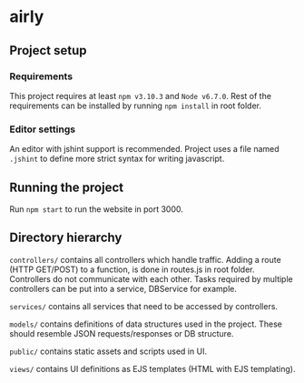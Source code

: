 # airly

## Project setup

### Requirements

This project requires at least `npm v3.10.3` and `Node v6.7.0`. Rest of the requirements can be installed by running `npm install` in root folder.

### Editor settings

An editor with jshint support is recommended. Project uses a file named `.jshint` to define more strict syntax for writing javascript. 

## Running the project

Run `npm start` to run the website in port 3000.

## Directory hierarchy

`controllers/` contains all controllers which handle traffic. Adding a route (HTTP GET/POST) to a function, is done in routes.js in root folder. Controllers do not communicate with each other. Tasks required by multiple controllers can be put into a service, DBService for example.

`services/` contains all services that need to be accessed by controllers.

`models/` contains definitions of data structures used in the project. These should resemble JSON requests/responses or DB structure.

`public/` contains static assets and scripts used in UI.

`views/` contains UI definitions as EJS templates (HTML with EJS templating).
